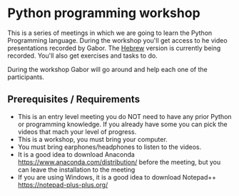 # Python programming workshop

This is a series of meetings in which we are going to learn the Python Programming language.
During the workshop you'll get access to he video presentations recorded by Gabor.
The <a href="https://he.code-maven.com/">Hebrew</a> version is currently being recorded.
You'll also get exercises and tasks to do.

During the workshop Gabor will go around and help each one of the participants.

## Prerequisites / Requirements
* This is an entry level meeting you do NOT need to have any prior Python or programming knowledge. If you already have
  some you can pick the videos that mach your level of progress.
* This is a workshop, you must bring your computer.
* You must bring earphones/headphones to listen to the videos.
* It is a good idea to download Anaconda https://www.anaconda.com/distribution/ before the meeting, but you can leave the installation to the meeting
* If you are using Windows, it is a good idea to download Notepad++ https://notepad-plus-plus.org/

